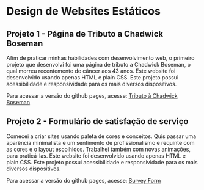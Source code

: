 # Design de Websites Estáticos

## Projeto 1 - Página de Tributo a Chadwick Boseman

Afim de praticar minhas habilidades com desenvolvimento web, o primeiro projeto que desenvolvi foi uma página de tributo a Chadwick Boseman, o qual morreu recentemente de câncer aos 43 anos.
Este website foi desenvolvido usando apenas HTML e plain CSS. 
Este projeto possui acessibilidade e responsividade para os mais diversos dispositivos.

Para acessar a versão do github pages, acesse: [Tributo à Chadwick Boseman](https://higoress.github.io/freeCodeCamp/tribute/)

## Projeto 2 - Formulário de satisfação de serviço

Comecei a criar sites usando paleta de cores e conceitos. Quis passar uma aparência minimalista e um sentimento de profissionalismo e requinte com as cores e o layout escolhidos. Trabalhei também com novas animações, para praticá-las.
Este website foi desenvolvido usando apenas HTML e plain CSS.
Este projeto possui acessibilidade e responsividade para os mais diversos dispositivos.

Para acessar a versão do github pages, acesse: [Survey Form](https://higoress.github.io/freeCodeCamp/survey/)
